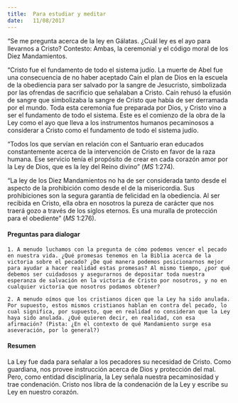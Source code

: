 ```yaml
---
title:  Para estudiar y meditar
date:   11/08/2017
---
```


“Se me pregunta acerca de la ley en Gálatas. ¿Cuál ley es el ayo para llevarnos a Cristo? Contesto: Ambas, la ceremonial y el código moral de los Diez Mandamientos.

“Cristo fue el fundamento de todo el sistema judío. La muerte de Abel fue una consecuencia de no haber aceptado Caín el plan de Dios en la escuela de la obediencia para ser salvado por la sangre de Jesucristo, simbolizada por las ofrendas de sacrificio que señalaban a Cristo. Caín rehusó la efusión de sangre que simbolizaba la sangre de Cristo que había de ser derramada por el mundo. Toda esta ceremonia fue preparada por Dios, y Cristo vino a ser el fundamento de todo el sistema. Este es el comienzo de la obra de la Ley como el ayo que lleva a los instrumentos humanos pecaminosos a considerar a Cristo como el fundamento de todo el sistema judío.

“Todos los que servían en relación con el Santuario eran educados constantemente acerca de la intervención de Cristo en favor de la raza humana. Ese servicio tenía el propósito de crear en cada corazón amor por la Ley de Dios, que es la ley del Reino divino” (*MS* 1:274).

“La ley de los Diez Mandamientos no ha de ser considerada tanto desde el aspecto de la prohibición como desde el de la misericordia. Sus prohibiciones son la segura garantía de felicidad en la obediencia. Al ser recibida en Cristo, ella obra en nosotros la pureza de carácter que nos traerá gozo a través de los siglos eternos. Es una muralla de protección para el obediente” (*MS* 1:276).

#### Preguntas para dialogar

`1. A menudo luchamos con la pregunta de cómo podemos vencer el pecado en nuestra vida. ¿Qué promesas tenemos en la Biblia acerca de la victoria sobre el pecado? ¿De qué manera podemos posicionarnos mejor para ayudar a hacer realidad estas promesas? Al mismo tiempo, ¿por qué debemos ser cuidadosos y asegurarnos de depositar toda nuestra esperanza de salvación en la victoria de Cristo por nosotros, y no en cualquier victoria que nosotros podamos obtener?`

`2. A menudo oímos que los cristianos dicen que la Ley ha sido anulada. Por supuesto, estos mismos cristianos hablan en contra del pecado, lo cual significa, por supuesto, que en realidad no consideran que la Ley haya sido anulada. ¿Qué quieren decir, en realidad, con esa afirmación? (Pista: ¿En el contexto de qué Mandamiento surge esa aseveración, por lo general?)`

#### Resumen

La Ley fue dada para señalar a los pecadores su necesidad de Cristo. Como guardiana, nos provee instrucción acerca de Dios y protección del mal. Pero, como entidad disciplinaria, la Ley señala nuestra pecaminosidad y trae condenación. Cristo nos libra de la condenación de la Ley y escribe su Ley en nuestro corazón.